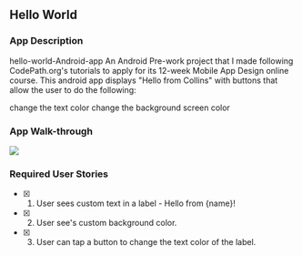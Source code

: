 ## Hello World

### App Description
hello-world-Android-app
An Android Pre-work project that I made following CodePath.org's tutorials to apply for its 12-week Mobile App Design online course.
This android app displays "Hello from Collins" with buttons that allow the user to do the following:

change the text color 
change the background screen color

### App Walk-through
![](walkthrough.gif)


### Required User Stories
- [x] 1. User sees custom text in a label - Hello from {name}!
- [x] 2. User see's custom background color.
- [x] 3. User can tap a button to change the text color of the label.
